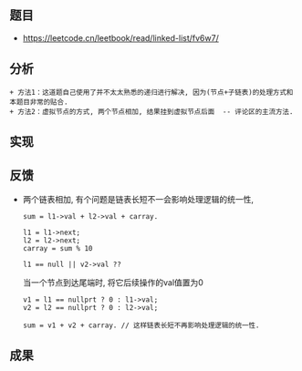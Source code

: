 
## 题目
+ https://leetcode.cn/leetbook/read/linked-list/fv6w7/

## 分析
```
+ 方法1：这道题自己使用了并不太太熟悉的递归进行解决, 因为(节点+子链表)的处理方式和本题目非常的贴合.
+ 方法2：虚拟节点的方式, 两个节点相加, 结果挂到虚拟节点后面  -- 评论区的主流方法.
```

## 实现


## 反馈
+ 两个链表相加, 有个问题是链表长短不一会影响处理逻辑的统一性, 
	```
	sum = l1->val + l2->val + carray.
	
	l1 = l1->next;
	l2 = l2->next;
	carray = sum % 10
	
	l1 == null || v2->val ??
	```
    当一个节点到达尾端时, 将它后续操作的val值置为0
	```
	v1 = l1 == nullprt ? 0 : l1->val;
	v2 = l2 == nullprt ? 0 : l2->val;
	
	sum = v1 + v2 + carray. // 这样链表长短不再影响处理逻辑的统一性.
	```

## 成果

